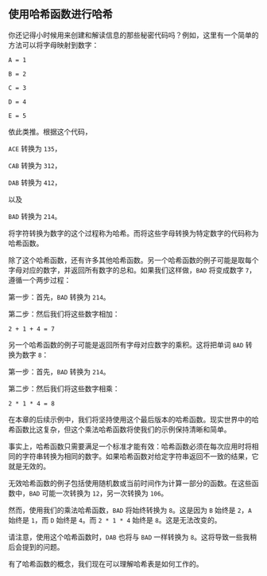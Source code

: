 ## 使用哈希函数进行哈希

你还记得小时候用来创建和解读信息的那些秘密代码吗？例如，这里有一个简单的方法可以将字母映射到数字：

`A = 1`

`B = 2`

`C = 3`

`D = 4`

`E = 5`

依此类推。根据这个代码，

`ACE` 转换为 `135`，

`CAB` 转换为 `312`，

`DAB` 转换为 `412`，

以及

`BAD` 转换为 `214`。

将字符转换为数字的这个过程称为哈希。而将这些字母转换为特定数字的代码称为哈希函数。

除了这个哈希函数，还有许多其他哈希函数。另一个哈希函数的例子可能是取每个字母对应的数字，并返回所有数字的总和。如果我们这样做，`BAD` 将变成数字 `7`，遵循一个两步过程：

第一步：首先，`BAD` 转换为 `214`。

第二步：然后我们将这些数字相加：

`2 + 1 + 4 = 7`

另一个哈希函数的例子可能是返回所有字母对应数字的乘积。这将把单词 `BAD` 转换为数字 `8`：

第一步：首先，`BAD` 转换为 `214`。

第二步：然后我们将这些数字相乘：

`2 * 1 * 4 = 8`

在本章的后续示例中，我们将坚持使用这个最后版本的哈希函数。现实世界中的哈希函数比这复杂，但这个乘法哈希函数将使我们的示例保持清晰和简单。

事实上，哈希函数只需要满足一个标准才能有效：哈希函数必须在每次应用时将相同的字符串转换为相同的数字。如果哈希函数对给定字符串返回不一致的结果，它就是无效的。

无效哈希函数的例子包括使用随机数或当前时间作为计算一部分的函数。在这些函数中，`BAD` 可能一次转换为 `12`，另一次转换为 `106`。

然而，使用我们的乘法哈希函数，`BAD` 将始终转换为 `8`。这是因为 `B` 始终是 `2`，`A` 始终是 `1`，而 `D` 始终是 `4`。而 `2 * 1 * 4` 始终是 `8`。这是无法改变的。

请注意，使用这个哈希函数时，`DAB` 也将与 `BAD` 一样转换为 `8`。这将导致一些我稍后会提到的问题。

有了哈希函数的概念，我们现在可以理解哈希表是如何工作的。
